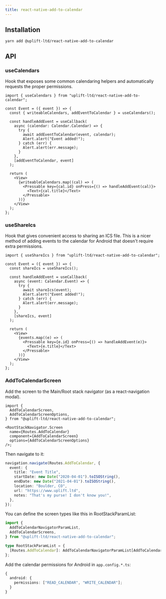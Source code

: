 ```yaml
---
title: react-native-add-to-calendar
---
```


## Installation

    yarn add @uplift-ltd/react-native-add-to-calendar

## API

### useCalendars

Hook that exposes some common calendaring helpers and automatically requests the proper permissions.

```tsx
import { useCalendars } from "uplift-ltd/react-native-add-to-calendar";

const Event = ({ event }) => {
  const { writeableCalendars, addEventToCalendar } = useCalendars();

  const handleAddEvent = useCallback(
    async (calendar: Calendar.Calendar) => {
      try {
        await addEventToCalendar(event, calendar);
        Alert.alert("Event added!");
      } catch (err) {
        Alert.alert(err.message);
      }
    },
    [addEventToCalendar, event]
  );

  return (
    <View>
      {writeableCalendars.map((cal) => (
        <Pressable key={cal.id} onPress={() => handleAddEvent(cal)}>
          <Text>{cal.title}</Text>
        </Pressable>
      ))}
    </View>
  );
};
```

### useShareIcs

Hook that gives convenient access to sharing an ICS file. This is a nicer method of adding events to
the calendar for Android that doesn't require extra permissions.

```tsx
import { useShareIcs } from "uplift-ltd/react-native-add-to-calendar";

const Event = ({ event }) => {
  const shareIcs = useShareIcs();

  const handleAddEvent = useCallback(
    async (event: Calendar.Event) => {
      try {
        await shareIcs(event);
        Alert.alert("Event added!");
      } catch (err) {
        Alert.alert(err.message);
      }
    },
    [shareIcs, event]
  );

  return (
    <View>
      {events.map((e) => (
        <Pressable key={e.id} onPress={() => handleAddEvent(e)}>
          <Text>{e.title}</Text>
        </Pressable>
      ))}
    </View>
  );
};
```

### AddToCalendarScreen

Add the screen to the Main/Root stack navigator (as a react-navigation modal).

```tsx
import {
  AddToCalendarScreen,
  AddToCalendarScreenOptions,
} from "@uplift-ltd/react-native-add-to-calendar";

<RootStackNavigator.Screen
  name={Routes.AddToCalendar}
  component={AddToCalendarScreen}
  options={AddToCalendarScreenOptions}
/>;
```

Then navigate to it:

```ts
navigation.navigate(Routes.AddToCalendar, {
  event: {
    title: "Event Title",
    startDate: new Date("2020-04-01").toISOString(),
    endDate: new Date("2021-04-01").toISOString(),
    location: "Boulder, CO",
    url: "https://www.uplift.ltd",
    notes: "That's my purse! I don't know you!",
  },
});
```

You can define the screen types like this in RootStackParamList:

```ts
import {
  AddToCalendarNavigatorParamList,
  AddToCalendarScreens,
} from "@uplift-ltd/react-native-add-to-calendar";

type RootStackParamList = {
  [Routes.AddToCalendar]: AddToCalendarNavigatorParamList[AddToCalendarScreens.ADD_TO_CALENDAR];
};
```

Add the calendar permissions for Android in `app.config.*.ts`:

```ts
{
  android: {
    permissions: ["READ_CALENDAR", "WRITE_CALENDAR"];
  }
}
```
